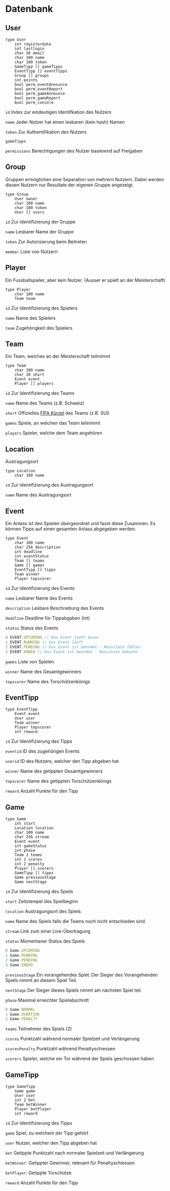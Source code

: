 # Datenbank

## User
```
type User
    int registerdate
    int lastlogin
    char 50 email
    char 100 name
    char 100 token
    GameTipp [] gameTipps
    EventTipp [] eventTipps
    Group [] groups
    int points
    bool perm_eventAnnounce
    bool perm_eventReport
    bool perm_gameAnnounce
    bool perm_gameReport
    bool perm_console
```

`id` Index zur eindeutigen Identifkation des Nutzers

`name` Jeder Nutzer hat einen lesbaren (kein hash) Namen 

`token` Zur Authentifikation des Nutzers

`gameTipps`

`permissions` Berechtigungen des Nutzer basierend auf Freigaben

## Group
Gruppen ermöglichen eine Separation von mehrern Nutzern. Dabei werden diesen Nutzern nur Resultate der eigenen Gruppe angezeigt.

```
type Group
    User owner
    char 100 name
    char 100 token
    User [] users
```

`id` Zur Identifizierung der Gruppe

`name` Lesbarer Name der Gruppe

`token` Zur Autorisierung beim Beitreten

`member` Liste von Nutzern


## Player
Ein Fussballspieler, aber kein Nutzer. (Ausser er spielt an der Meisterschaft)
```
type Player
    char 100 name
    Team team
```

`id` Zur Identifizierung des Spielers

`name` Name des Spielers

`team` Zugehörigkeit des Spielers

## Team
Ein Team, welches an der Meisterschaft teilnimmt
```
type Team
    char 100 name
    char 10 short
    Event event
    Player [] players
```

`id` Zur Identifizierung des Teams

`name` Name des Teams (z.B. Schweiz)

`short` Offizielles [FIFA Kürzel](https://en.wikipedia.org/wiki/List_of_FIFA_country_codes) des Teams (z.B. SUI)

`games` Spiele, an welchen das Team teilnimmt

`players` Spieler, welche dem Team angehören


## Location
Austragungsort
```
type Location
    char 100 name
```

`id` Zur Identifizierung des Austragungsort

`name` Name des Austragungsort


## Event
Ein Anlass ist den Spielen übergeordnet und fasst diese Zusammen. Es können Tipps auf einen gesamten Anlass abgegeben werden.
```
type Event
    char 100 name
    char 256 description
    int deadline
    int eventStatus
    Team [] teams
    Game [] games
    EventTipp [] tipps
    Team winner
    Player topscorer
```

`id` Zur Identifizierung des Events

`name` Lesbarer Name des Events

`description` Lesbare Beschreibung des Events

`deadline` Deadline für Tippabgaben (int)

`status` Status des Events

```js
0 EVENT.UPCOMING // Das Event steht bevor
1 EVENT.RUNNING // Das Event läuft
2 EVENT.PENDING // Das Event ist beendet - Resultate fehlen
3 EVENT.ENDED // Das Event ist beendet - Resultate bekannt 
```

`games` Liste von Spielen

`winner` Name des Gesamtgewinners

`topscorer` Name des Torschützenkönigs

## EventTipp
```
type EventTipp
    Event event
    User user
    Team winner
    Player topscorer
    int reward
```

`id` Zur Identifizierung des Tipps

`eventid` ID des zugehörigen Events

`userid` ID des Nutzers, welcher den Tipp abgeben hat

`winner` Name des getippten Gesamtgewinners

`topscorer` Name des getippten Torschützenkönigs

`reward` Anzahl Punkte für den Tipp

## Game
```
type Game
    int start
    Location location
    char 100 name
    char 256 stream
    Event event
    int gameStatus
    int phase
    Team 2 teams
    int 2 scores
    int 2 penalty
    Player [] scorers
    GameTipp [] tipps
    Game previousStage
    Game nextStage
```

`id` Zur Identifizierung des Spiels

`start` Zeitstempel des Spielbeginn

`location` Austragungsort des Spiels

`name` Name des Spiels falls die Teams noch nicht entschieden sind

`stream` Link zum einer Live-Übertragung

`status` Momentaner Status des Spiels

```js
0 Game.UPCOMING
1 Game.RUNNING
2 Game.PENDING
3 Game.ENDED
```

`previousStage` Ein vorangehendes Spiel; Der Sieger des Vorangehenden Spiels nimmt an diesem Spiel Teil.

`nextStage` Der Sieger dieses Spiels nimmt am nächsten Spiel teil.

`phase` Maximal erreichter Spielabschnitt

```js
0 Game.NORMAL
1 Game.OVERTIME
2 Game.PENALTY
```

`teams` Teilnehmer des Spiels (2)

`scores` Punktzahl während normaler Spielzeit und Verlängerung

`scoresPenalty` Punktzahl während Penaltyschiessen

`scorers` Spieler, welche ein Tor während der Spiels geschossen haben

## GameTipp
```
type GameTipp
    Game game
    User user
    int 2 bet
    Team betWinner
    Player betPlayer
    int reward
```

`id` Zur Identifizierung des Tipps

`game` Spiel, zu welchem der Tipp gehört

`user` Nutzer, welcher den Tipp abgeben hat

`bet` Getippte Punktzahl nach normaler Spielzeit und Verlängerung

`betWinner`: Getippter Gewinner, relevant für Penaltyschiessen

`betPlayer`: Getippte Torschütze

`reward` Anzahl Punkte für den Tipp